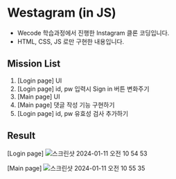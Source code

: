 # Westagram (in JS)

- Wecode 학습과정에서 진행한 Instagram 클론 코딩입니다.
- HTML, CSS, JS 로만 구현한 내용입니다.

## Mission List

1. [Login page] UI
2. [Login page] id, pw 입력시 Sign in 버튼 변화주기
3. [Main page] UI
4. [Main page] 댓글 작성 기능 구현하기
5. [Login page] id, pw 유효성 검사 추가하기

## Result

[Login page]
![스크린샷 2024-01-11 오전 10 54 53](https://github.com/sstaar91/Wecode_Projects/assets/78401083/127c097e-47ca-4318-897b-ff6267c1865f)

[Main page]
![스크린샷 2024-01-11 오전 10 55 35](https://github.com/sstaar91/Wecode_Projects/assets/78401083/4db9caed-153d-4563-bf9f-77886fc9dd0c)
